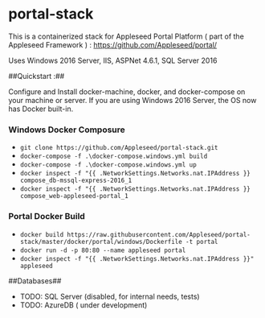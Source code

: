 # portal-stack
This is a containerized stack for Appleseed Portal Platform ( part of the Appleseed Framework ) : https://github.com/Appleseed/portal/

Uses Windows 2016 Server, IIS, ASPNet 4.6.1, SQL Server 2016


##Quickstart :##

Configure and Install docker-machine, docker, and docker-compose on your machine or server. If you are using Windows 2016 Server, the OS now has Docker built-in.

### Windows Docker Composure
- `git clone https://github.com/Appleseed/portal-stack.git`
- `docker-compose -f .\docker-compose.windows.yml build`
- `docker-compose -f .\docker-compose.windows.yml up`
- `docker inspect -f "{{ .NetworkSettings.Networks.nat.IPAddress }} compose_db-mssql-express-2016_1`
- `docker inspect -f "{{ .NetworkSettings.Networks.nat.IPAddress }} compose_web-appleseed-portal_1`

### Portal Docker Build
- `docker build https://raw.githubusercontent.com/Appleseed/portal-stack/master/docker/portal/windows/Dockerfile -t portal`
- `docker run -d -p 80:80 --name appleseed portal`
- `docker inspect -f "{{ .NetworkSettings.Networks.nat.IPAddress }}" appleseed`

##Databases##
- TODO: SQL Server (disabled, for internal needs, tests)
- TODO: AzureDB ( under development)

